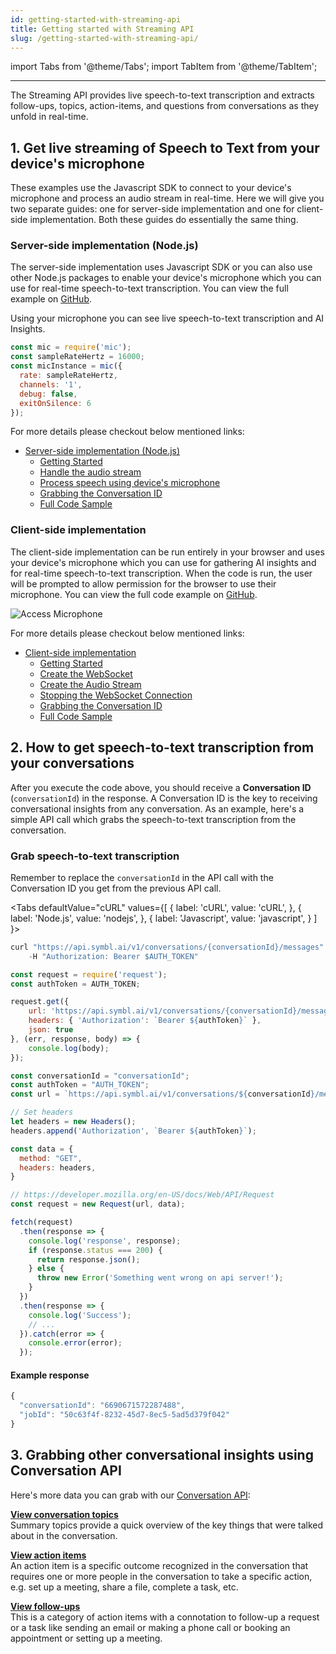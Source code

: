 ```yaml
---
id: getting-started-with-streaming-api
title: Getting started with Streaming API
slug: /getting-started-with-streaming-api/
---
```


import Tabs from '@theme/Tabs';
import TabItem from '@theme/TabItem';

---


The Streaming API provides live speech-to-text transcription and extracts follow-ups, topics, action-items, and questions from conversations as they unfold in real-time.

## 1. Get live streaming of Speech to Text from your device's microphone

These examples use the Javascript SDK to connect to your device's microphone and process an audio stream in real-time. Here we will give you two separate guides: one for server-side implementation and one for client-side implementation. Both these guides do essentially the same thing.

### Server-side implementation (Node.js)

The server-side implementation uses Javascript SDK or you can also use other Node.js packages to enable your device's microphone which you can use for real-time speech-to-text transcription. You can view the full example on [GitHub](https://github.com/symblai/getting-started-samples/tree/master/examples/voice-sdk/realtime-websocket-single-stream).

Using your microphone you can see live speech-to-text transcription and AI Insights.

```js
const mic = require('mic');
const sampleRateHertz = 16000;
const micInstance = mic({
  rate: sampleRateHertz,
  channels: '1',
  debug: false,
  exitOnSilence: 6
});
```

For more details please checkout below mentioned links:

* [Server-side implementation (Node.js)](/docs/javascript-sdk/tutorials/receive-ai-insights-from-your-computer)
  * [Getting Started](/docs/javascript-sdk/tutorials/receive-ai-insights-from-your-computer#getting-started)
  * [Handle the audio stream](/docs/javascript-sdk/tutorials/receive-ai-insights-from-your-computer#handle-the-audio-stream)
  * [Process speech using device's microphone](/docs/javascript-sdk/tutorials/receive-ai-insights-from-your-computer#process-speech-using-devices-microphone)
  * [Grabbing the Conversation ID](/docs/javascript-sdk/tutorials/receive-ai-insights-from-your-computer#grabbing-the-conversation-id)
  * [Full Code Sample](/docs/javascript-sdk/tutorials/receive-ai-insights-from-your-computer#full-code-sample)

### Client-side implementation

The client-side implementation can be run entirely in your browser and uses your device's microphone which you can use for gathering AI insights and for real-time speech-to-text transcription. When the code is run, the user will be prompted to allow permission for the browser to use their microphone. You can view the full code example on [GitHub](https://github.com/symblai/real-time-speech-recognition-with-websockets).


![Access Microphone](/img/access_microphone.png)

For more details please checkout below mentioned links:

* [Client-side implementation](/docs/streamingapi/tutorials/receive-ai-insights-from-your-web-browser)
  * [Getting Started](/docs/streamingapi/tutorials/receive-ai-insights-from-your-web-browser#getting-started)
  * [Create the WebSocket](/docs/streamingapi/tutorials/receive-ai-insights-from-your-web-browser#create-the-websocket)
  * [Create the Audio Stream](/docs/streamingapi/tutorials/receive-ai-insights-from-your-web-browser#create-the-audio-stream)
  * [Stopping the WebSocket Connection](/docs/streamingapi/tutorials/receive-ai-insights-from-your-web-browser#stopping-the-websocket-connection)
  * [Grabbing the Conversation ID](/docs/streamingapi/tutorials/receive-ai-insights-from-your-web-browser#grabbing-the-conversation-id)
  * [Full Code Sample](/docs/streamingapi/tutorials/receive-ai-insights-from-your-web-browser#full-code-sample)

## 2. How to get speech-to-text transcription from your conversations

After you execute the code above, you should receive a **Conversation ID** (`conversationId`) in the response. A Conversation ID is the key to receiving conversational insights from any conversation. As an example, here's a simple API call which grabs the speech-to-text transcription from the conversation.

### Grab speech-to-text transcription

Remember to replace the `conversationId` in the API call with the Conversation ID you get from the previous API call.

<Tabs
  defaultValue="cURL"
  values={[
    { label: 'cURL', value: 'cURL', },
    { label: 'Node.js', value: 'nodejs', },
    { label: 'Javascript', value: 'javascript', }
  ]
}>
<TabItem value="cURL">

```js
curl "https://api.symbl.ai/v1/conversations/{conversationId}/messages" \
    -H "Authorization: Bearer $AUTH_TOKEN"
```

</TabItem>

<TabItem value="nodejs">

```js
const request = require('request');
const authToken = AUTH_TOKEN;

request.get({
    url: 'https://api.symbl.ai/v1/conversations/{conversationId}/messages',
    headers: { 'Authorization': `Bearer ${authToken}` },
    json: true
}, (err, response, body) => {
    console.log(body);
});
```

</TabItem>
<TabItem value="javascript">

```js
const conversationId = "conversationId";
const authToken = "AUTH_TOKEN";
const url = `https://api.symbl.ai/v1/conversations/${conversationId}/messages`;

// Set headers
let headers = new Headers();
headers.append('Authorization', `Bearer ${authToken}`);

const data = {
  method: "GET",
  headers: headers,
}

// https://developer.mozilla.org/en-US/docs/Web/API/Request
const request = new Request(url, data);

fetch(request)
  .then(response => {
    console.log('response', response);
    if (response.status === 200) {
      return response.json();
    } else {
      throw new Error('Something went wrong on api server!');
    }
  })
  .then(response => {
    console.log('Success');
    // ...
  }).catch(error => {
    console.error(error);
  });
```
</TabItem>
</Tabs>

#### Example response

```js
{
  "conversationId": "6690671572287488",
  "jobId": "50c63f4f-8232-45d7-8ec5-5ad5d379f042"
}
```


## 3. Grabbing other conversational insights using Conversation API


Here's more data you can grab with our [Conversation API](/docs/conversation-api/introduction):


**[View conversation topics](/docs/conversation-api/get-topics)**<br />
Summary topics provide a quick overview of the key things that were talked about in the conversation.

**[View action items](/docs/conversation-api/action-items)**<br />
An action item is a specific outcome recognized in the conversation that requires one or more people in the conversation to take a specific action, e.g. set up a meeting, share a file, complete a task, etc.

**[View follow-ups](/docs/conversation-api/follow-ups)**<br />
This is a category of action items with a connotation to follow-up a request or a task like sending an email or making a phone call or booking an appointment or setting up a meeting.

